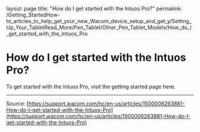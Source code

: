 layout: page
title: "How do I get started with the Intuos Pro?"
permalink: /Getting_StartedHow-to_articles_to_help_get_your_new_Wacom_device_setup_and_get_y/Setting_Up_Your_TabletRead_More/Pen_Tablet/Other_Pen_Tablet_Models/How_do_I_get_started_with_the_Intuos_Pro

# How do I get started with the Intuos Pro?

To get started with the Intuos Pro, visit the getting started page here.

---
Source: [https://support.wacom.com/hc/en-us/articles/1500006263881-How-do-I-get-started-with-the-Intuos-Pro](https://support.wacom.com/hc/en-us/articles/1500006263881-How-do-I-get-started-with-the-Intuos-Pro)
